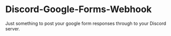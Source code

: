 # Discord-Google-Forms-Webhook
Just something to post your google form responses through to your Discord server.
